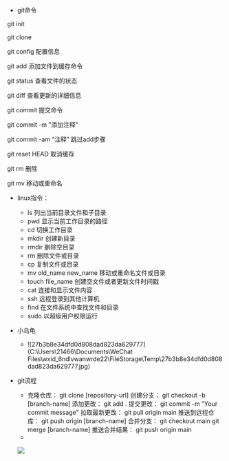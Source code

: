 * git命令

git init

git clone

git config 配置信息

git add 添加文件到缓存命令

git status 查看文件的状态

git diff 查看更新的详细信息

git commit 提交命令

git commit -m "添加注释"

git commit -am “注释” 跳过add步骤

git reset HEAD 取消缓存

git rm 删除

git mv 移动或重命名



* linux指令：
  * ls 列出当前目录文件和子目录
  * pwd 显示当前工作目录的路径
  * cd 切换工作目录
  * mkdir 创建新目录
  * rmdir 删除空目录
  * rm 删除文件或目录
  * cp 复制文件或目录
  * mv old_name new_name 移动或重命名文件或目录
  * touch file_name 创建空文件或者更新文件时间戳
  * cat 连接和显示文件内容
  * ssh 远程登录到其他计算机
  * find 在文件系统中查找文件和目录
  * sudo 以超级用户权限运行
* 小乌龟
  * ![27b3b8e34dfd0d808dad823da629777](C:\Users\21466\Documents\WeChat Files\wxid_6ndlvwanwrde22\FileStorage\Temp\27b3b8e34dfd0d808dad823da629777.jpg)



* git流程
  * 克隆仓库：
    git clone [repository-url]
    创建分支：
    git checkout -b [branch-name]
    添加更改：
    git add .
    提交更改：
    git commit -m "Your commit message"
    拉取最新更改：
    git pull origin main
    推送到远程仓库：
    git push origin [branch-name]
    合并分支：
    git checkout main
    git merge [branch-name]
    推送合并结果：
    git push origin main
  * 
  
  ![](C:\Users\21466\Pictures\微信图片_20241103110743.jpg)
